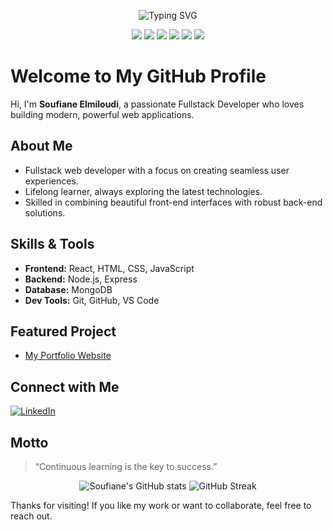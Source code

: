 <!-- Animated header using SVG -->
<p align="center">
  <img src="https://readme-typing-svg.demolab.com?font=Fira+Code&size=25&pause=1000&color=22A5F7&width=450&lines=Hi,+I'm+Soufiane+Elmiloudi;Fullstack+Developer;React+%7C+Node.js+%7C+Express+%7C+MongoDB" alt="Typing SVG" />
</p>

<p align="center">
  <img src="https://img.shields.io/badge/Fullstack-Developer-success?style=for-the-badge&logo=react" />
  <img src="https://img.shields.io/badge/React-18.0-blue?style=for-the-badge&logo=react" />
  <img src="https://img.shields.io/badge/Node.js-Express-green?style=for-the-badge&logo=node.js" />
  <img src="https://img.shields.io/badge/MongoDB-Database-brightgreen?style=for-the-badge&logo=mongodb" />
  <img src="https://img.shields.io/badge/Git-GitHub-orange?style=for-the-badge&logo=github" />
  <img src="https://img.shields.io/badge/VS%20Code-Editor-blue?style=for-the-badge&logo=visualstudiocode" />
</p>





#  Welcome to My GitHub Profile

Hi, I'm **Soufiane Elmiloudi**, a passionate Fullstack Developer who loves building modern, powerful web applications.

##  About Me
- Fullstack web developer with a focus on creating seamless user experiences.
- Lifelong learner, always exploring the latest technologies.
- Skilled in combining beautiful front-end interfaces with robust back-end solutions.

##  Skills & Tools
- **Frontend:** React, HTML, CSS, JavaScript
- **Backend:** Node.js, Express
- **Database:** MongoDB
- **Dev Tools:** Git, GitHub, VS Code

##  Featured Project
- [My Portfolio Website](https://elmiloudisoufiane.github.io/Portfolio/)

##  Connect with Me
[![LinkedIn](https://img.shields.io/badge/LinkedIn-blue?logo=linkedin)](https://www.linkedin.com/in/soufiane-elmiloudi-7795b8360/)

##  Motto
> “Continuous learning is the key to success.”



<p align="center">
  <img src="https://github-readme-stats.vercel.app/api?username=elmiloudisoufiane&show_icons=true&theme=radical" alt="Soufiane's GitHub stats" />
  
  <img src="https://github-readme-streak-stats.herokuapp.com/?user=elmiloudisoufiane&theme=radical" alt="GitHub Streak" />
</p>

Thanks for visiting! If you like my work or want to collaborate, feel free to reach out.
